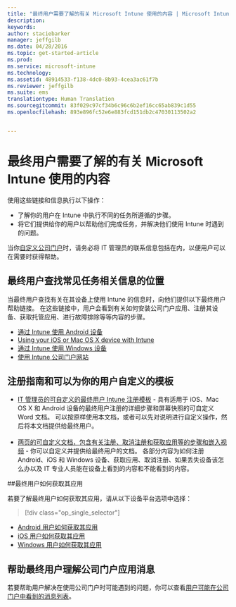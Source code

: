 ```yaml
---
title: "最终用户需要了解的有关 Microsoft Intune 使用的内容 | Microsoft Intune"
description: 
keywords: 
author: staciebarker
manager: jeffgilb
ms.date: 04/28/2016
ms.topic: get-started-article
ms.prod: 
ms.service: microsoft-intune
ms.technology: 
ms.assetid: 48914533-f138-4dc0-8b93-4cea3ac61f7b
ms.reviewer: jeffgilb
ms.suite: ems
translationtype: Human Translation
ms.sourcegitcommit: 83f029c97cf34b6c96c6b2ef16cc65ab839c1d55
ms.openlocfilehash: 893e896fc52e6e883fcd151db2c47030113502a2


---
```




# 最终用户需要了解的有关 Microsoft Intune 使用的内容

使用这些链接和信息执行以下操作：

- 了解你的用户在 Intune 中执行不同的任务所遵循的步骤。
- 将它们提供给你的用户以帮助他们完成任务，并解决他们使用 Intune 时遇到的问题。

当你[自定义公司门户](/Intune/get-started/start-with-a-paid-subscription-to-microsoft-intune-step-7)时，请务必将 IT 管理员的联系信息包括在内，以便用户可以在需要时获得帮助。


## 最终用户查找常见任务相关信息的位置

当最终用户查找有关在其设备上使用 Intune 的信息时，向他们提供以下最终用户帮助链接。 在这些链接中，用户会看到有关如何安装公司门户应用、注册其设备、获取托管应用、进行故障排除等等内容的步骤。

- [通过 Intune 使用 Android 设备](/Intune/EndUser/using-your-android-device-with-intune)
- [Using your iOS or Mac OS X device with Intune](/Intune/EndUser/using-your-ios-or-mac-os-x-device-with-intune)
- [通过 Intune 使用 Windows 设备](/Intune/EndUser/using-your-windows-device-with-intune)
- [使用 Intune 公司门户网站](/Intune/EndUser/using-the-intune-company-portal-website)


## 注册指南和可以为你的用户自定义的模板

- [IT 管理员的可自定义的最终用户 Intune 注册模板](https://gallery.technet.microsoft.com/End-user-Intune-enrollment-55dfd64a) - 具有适用于 iOS、Mac OS X 和 Android 设备的最终用户注册的详细步骤和屏幕快照的可自定义 Word 文档。 可以按原样使用本文档，或者可以先对说明进行自定义操作，然后将本文档提供给最终用户。</br></br>
- [两页的可自定义文档，包含有关注册、取消注册和获取应用等的步骤和嵌入视频](https://gallery.technet.microsoft.com/Intune-End-User-Enrollment-3a0c9b0c#content) - 你可以自定义并提供给最终用户的文档。 各部分内容为如何注册 Android、iOS 和 Windows 设备、获取应用、取消注册、如果丢失设备该怎么办以及 IT 专业人员能在设备上看到的内容和不能看到的内容。

##最终用户如何获取其应用

若要了解最终用户如何获取其应用，请从以下设备平台选项中选择：

> [!div class="op_single_selector"]
- [Android 用户如何获取其应用](how-your-android-users-get-their-apps.md)
- [iOS 用户如何获取其应用](how-your-ios-users-get-their-apps.md)
- [Windows 用户如何获取其应用](how-your-windows-users-get-their-apps.md)

## 帮助最终用户理解公司门户应用消息

若要帮助用户解决在使用公司门户时可能遇到的问题，你可以查看[用户可能在公司门户中看到的消息列表](/Intune/Plan-Design/help-end-users-understand-company-portal-app-messages)。



<!--HONumber=Jun16_HO4-->


